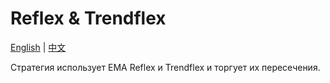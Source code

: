# Reflex & Trendflex
[English](README.md) | [中文](README_cn.md)

Стратегия использует EMA Reflex и Trendflex и торгует их пересечения.
